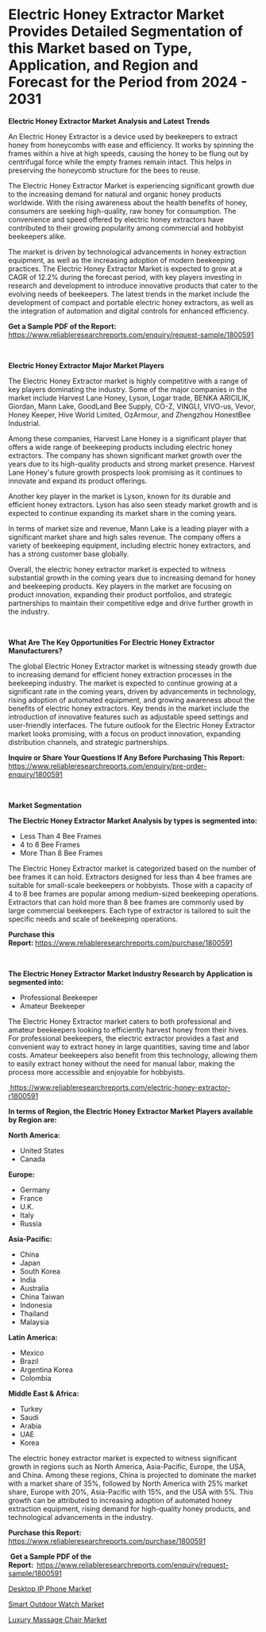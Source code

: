 <p><h1>Electric Honey Extractor Market Provides Detailed Segmentation of this Market based on Type, Application, and Region and Forecast for the Period from 2024 - 2031</h1></p><p><strong>Electric Honey Extractor Market Analysis and Latest Trends</strong></p>
<p><p>An Electric Honey Extractor is a device used by beekeepers to extract honey from honeycombs with ease and efficiency. It works by spinning the frames within a hive at high speeds, causing the honey to be flung out by centrifugal force while the empty frames remain intact. This helps in preserving the honeycomb structure for the bees to reuse.</p><p>The Electric Honey Extractor Market is experiencing significant growth due to the increasing demand for natural and organic honey products worldwide. With the rising awareness about the health benefits of honey, consumers are seeking high-quality, raw honey for consumption. The convenience and speed offered by electric honey extractors have contributed to their growing popularity among commercial and hobbyist beekeepers alike.</p><p>The market is driven by technological advancements in honey extraction equipment, as well as the increasing adoption of modern beekeeping practices. The Electric Honey Extractor Market is expected to grow at a CAGR of 12.2% during the forecast period, with key players investing in research and development to introduce innovative products that cater to the evolving needs of beekeepers. The latest trends in the market include the development of compact and portable electric honey extractors, as well as the integration of automation and digital controls for enhanced efficiency.</p></p>
<p><strong>Get a Sample PDF of the Report:&nbsp;</strong> <a href="https://www.reliableresearchreports.com/enquiry/request-sample/1800591">https://www.reliableresearchreports.com/enquiry/request-sample/1800591</a></p>
<p>&nbsp;</p>
<p><strong>Electric Honey Extractor Major Market Players</strong></p>
<p><p>The Electric Honey Extractor market is highly competitive with a range of key players dominating the industry. Some of the major companies in the market include Harvest Lane Honey, Lyson, Logar trade, BENKA ARICILIK, Giordan, Mann Lake, GoodLand Bee Supply, CO-Z, VINGLI, VIVO-us, Vevor, Honey Keeper, Hive World Limited, OzArmour, and Zhengzhou HonestBee Industrial.</p><p>Among these companies, Harvest Lane Honey is a significant player that offers a wide range of beekeeping products including electric honey extractors. The company has shown significant market growth over the years due to its high-quality products and strong market presence. Harvest Lane Honey's future growth prospects look promising as it continues to innovate and expand its product offerings.</p><p>Another key player in the market is Lyson, known for its durable and efficient honey extractors. Lyson has also seen steady market growth and is expected to continue expanding its market share in the coming years.</p><p>In terms of market size and revenue, Mann Lake is a leading player with a significant market share and high sales revenue. The company offers a variety of beekeeping equipment, including electric honey extractors, and has a strong customer base globally.</p><p>Overall, the electric honey extractor market is expected to witness substantial growth in the coming years due to increasing demand for honey and beekeeping products. Key players in the market are focusing on product innovation, expanding their product portfolios, and strategic partnerships to maintain their competitive edge and drive further growth in the industry.</p></p>
<p>&nbsp;</p>
<p><strong>What Are The Key Opportunities For Electric Honey Extractor Manufacturers?</strong></p>
<p><p>The global Electric Honey Extractor market is witnessing steady growth due to increasing demand for efficient honey extraction processes in the beekeeping industry. The market is expected to continue growing at a significant rate in the coming years, driven by advancements in technology, rising adoption of automated equipment, and growing awareness about the benefits of electric honey extractors. Key trends in the market include the introduction of innovative features such as adjustable speed settings and user-friendly interfaces. The future outlook for the Electric Honey Extractor market looks promising, with a focus on product innovation, expanding distribution channels, and strategic partnerships.</p></p>
<p><strong>Inquire or Share Your Questions If Any Before Purchasing This Report:</strong> <a href="https://www.reliableresearchreports.com/enquiry/pre-order-enquiry/1800591">https://www.reliableresearchreports.com/enquiry/pre-order-enquiry/1800591</a></p>
<p>&nbsp;</p>
<p><strong>Market Segmentation</strong></p>
<p><strong>The Electric Honey Extractor Market Analysis by types is segmented into:</strong></p>
<p><ul><li>Less Than 4 Bee Frames</li><li>4 to 8 Bee Frames</li><li>More Than 8 Bee Frames</li></ul></p>
<p><p>The Electric Honey Extractor market is categorized based on the number of bee frames it can hold. Extractors designed for less than 4 bee frames are suitable for small-scale beekeepers or hobbyists. Those with a capacity of 4 to 8 bee frames are popular among medium-sized beekeeping operations. Extractors that can hold more than 8 bee frames are commonly used by large commercial beekeepers. Each type of extractor is tailored to suit the specific needs and scale of beekeeping operations.</p></p>
<p><strong>Purchase this Report:&nbsp;</strong><a href="https://www.reliableresearchreports.com/purchase/1800591">https://www.reliableresearchreports.com/purchase/1800591</a></p>
<p>&nbsp;</p>
<p><strong>The Electric Honey Extractor Market Industry Research by Application is segmented into:</strong></p>
<p><ul><li>Professional Beekeeper</li><li>Amateur Beekeeper</li></ul></p>
<p><p>The Electric Honey Extractor market caters to both professional and amateur beekeepers looking to efficiently harvest honey from their hives. For professional beekeepers, the electric extractor provides a fast and convenient way to extract honey in large quantities, saving time and labor costs. Amateur beekeepers also benefit from this technology, allowing them to easily extract honey without the need for manual labor, making the process more accessible and enjoyable for hobbyists.</p></p>
<p><a href="https://www.reliableresearchreports.com/electric-honey-extractor-r1800591">&nbsp;https://www.reliableresearchreports.com/electric-honey-extractor-r1800591</a></p>
<p><strong>In terms of Region, the Electric Honey Extractor Market Players available by Region are:</strong></p>
<p>
    <p> <strong> North America: </strong>
        <ul>
            <li>United States</li>
            <li>Canada</li>
        </ul>
        </p> 
    <p> <strong> Europe: </strong>
        <ul>
            <li>Germany</li>
            <li>France</li>
            <li>U.K.</li>
            <li>Italy</li>
            <li>Russia</li>
        </ul>
        </p> 
    <p> <strong> Asia-Pacific: </strong>
        <ul>
            <li>China</li>
            <li>Japan</li>
            <li>South Korea</li>
            <li>India</li>
            <li>Australia</li>
            <li>China Taiwan</li>
            <li>Indonesia</li>
            <li>Thailand</li>
            <li>Malaysia</li>
        </ul>
        </p> 
    <p> <strong> Latin America: </strong>
        <ul>
            <li>Mexico</li>
            <li>Brazil</li>
            <li>Argentina Korea</li>
            <li>Colombia</li>
        </ul>
        </p> 
    <p> <strong> Middle East & Africa: </strong>
        <ul>
            <li>Turkey</li>
            <li>Saudi</li>
            <li>Arabia</li>
            <li>UAE</li>
            <li>Korea</li>
        </ul>
    </p>
    </p>
<p><p>The electric honey extractor market is expected to witness significant growth in regions such as North America, Asia-Pacific, Europe, the USA, and China. Among these regions, China is projected to dominate the market with a market share of 35%, followed by North America with 25% market share, Europe with 20%, Asia-Pacific with 15%, and the USA with 5%. This growth can be attributed to increasing adoption of automated honey extraction equipment, rising demand for high-quality honey products, and technological advancements in the industry.</p></p>
<p><strong>Purchase this Report: </strong><a href="https://www.reliableresearchreports.com/purchase/1800591">https://www.reliableresearchreports.com/purchase/1800591</a></p>
<p>&nbsp;<strong>Get a Sample PDF of the Report:&nbsp;&nbsp;</strong><a href="https://www.reliableresearchreports.com/enquiry/request-sample/1800591">https://www.reliableresearchreports.com/enquiry/request-sample/1800591</a></p>
<p><strong></strong></p>
<p><p><a href="https://www.linkedin.com/pulse/desktop-ip-phone-market-analysis-its-cagr-segmentation-global-m4g7e?trackingId=mm0O42nX7lYWNYmbUBk3mQ%3D%3D">Desktop IP Phone Market</a></p><p><a href="https://www.linkedin.com/pulse/smart-outdoor-watch-market-size-trends-complete-industry-overview-s2cue?trackingId=g2odz0vJrQzjUQ0P8mB7yw%3D%3D">Smart Outdoor Watch Market</a></p><p><a href="https://www.linkedin.com/pulse/luxury-massage-chair-market-key-successful-business-strategy-crgie?trackingId=Co%2FnZP7ktQtxN%2FY7vwkRgg%3D%3D">Luxury Massage Chair Market</a></p></p>